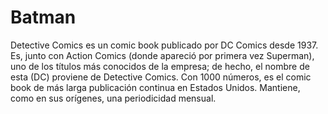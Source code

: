 # Batman

Detective Comics es un comic book publicado por DC Comics desde 1937. Es, junto con Action Comics (donde apareció por primera vez Superman), uno de los títulos más conocidos de la empresa; de hecho, el nombre de esta (DC) proviene de Detective Comics. Con 1000 números, es el comic book de más larga publicación continua en Estados Unidos. Mantiene, como en sus orígenes, una periodicidad mensual.
